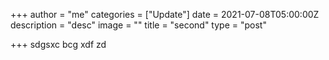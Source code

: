 +++
author = "me"
categories = ["Update"]
date = 2021-07-08T05:00:00Z
description = "desc"
image = ""
title = "second"
type = "post"

+++
sdgsxc bcg xdf zd